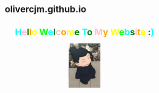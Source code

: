 # olivercjm.github.io
<html>
<head>
    <link rel="stylesheet" type="text/css" href="colorful.css">
</head>
    <body>
        <div class="outer-circle1">
        <div class="inner-circle1">
            <span></span>
            <span></span>
            <span></span>
            <span>
            <H1 align="center"><font color=cyan>H</font><font color=pink>e</font><font color=green>l</font><font color=orange>l</font><font color=yellow>o</font> <font color=lime>W</font><font color=cyan>e</font><font color=green>l</font><font color=pink>c</font><font color=orange>o</font><font color=yellow>m</font><font color=green>e</font> <font color=cyan>T</font><font color=green>o</font> <font color=pink>M</font><font color=orange>y</font> <font color=yellow>W</font><font color=lime>e</font><font color=cyan>b</font><font color=green>s</font><font color=pink>i</font><font color=orange>t</font><font color=yellow>e</font> <font color=green>:</font><font color=cyan>)</font></H1>
            <center><img src="getogif.gif" type="image/gif" width="20%"></center></span>
        </div>
    </div>
    </body>
</html>





